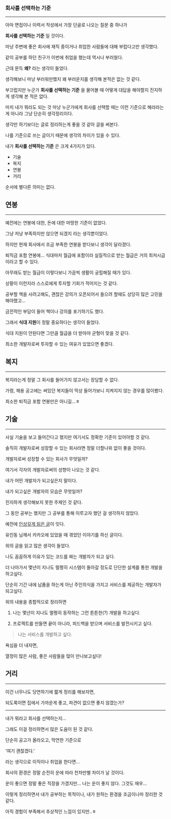 ### 회사를 선택하는 기준

---

아마 면접이나 이력서 작성에서 가장 단골로 나오는 질문 중 하나가

**회사를 선택하는 기준** 일 것이다.

마냥 주변에 좋은 회사에 재직 중이거나 취업한 사람들에 대해 부럽다고만 생각했다.

같이 공부를 하던 친구가 이번에 취업을 했는데 역시나 부러웠다.

근데 문득 **왜?** 라는 생각이 들었다.

생각해보니 마냥 부러워만했지 왜 부러운지를 생각해 본적은 없는 것 같다.

부끄럽지만 누군가 **회사를 선택하는 기준** 을 물어볼 때 어떻게 대답을 해야할지 진지하게 생각해 본 적은 없다.

마치 내가 뭐라도 되는 것 마냥 누군가에게 회사를 선택할 때는 이런 기준으로 해라라는게 아니라 그냥 단순히 생각정리이다.

생각만 하기보다는 글로 정리하는게 좋을 것 같아 글을 써본다.

나를 기준으로 쓰는 글이기 때문에 생각의 차이가 있을 수 있다.

내가 **회사를 선택하는 기준** 은 크게 4가지가 있다.

- 기술
- 복지
- 연봉
- 거리

순서에 별다른 의미는 없다.

## 연봉

---

예전에는 연봉에 대한, 돈에 대한 마땅한 기준이 없었다.

그냥 저냥 부족하지만 않으면 되겠지 라는 생각뿐이었다.

하지만 현재 회사에서 조금 부족한 연봉을 받다보니 생각이 달라졌다.

퇴직금 포함 연봉에... 식대마저 월급에 포함이라 실질적으로 받는 월급은 거의 최저시급이라고 할 수 있다.

아무래도 받는 월급이 이렇다보니 가끔씩 생활이 궁핍해질 때가 있다.

상황이 이런지라 스스로에게 투자할 기회가 적어지는 것 같다.

공부할 책을 사려고해도, 괜찮은 강의가 오픈되어서 들으려 할때도 상당히 많은 고민을 해야했고...

금전적인 부담이 들어 책이나 강의를 포기하기도 했다. 

그래서 **식대 지원**이 정말 중요하다는 생각이 들었다.

식대 지원이 안된다면 그만큼 월급을 더 받아야 균형이 맞을 것 같다.

최소한 개발자로써 투자할 수 있는 여유가 있었으면 좋겠다.

## 복지
---
복지라는게 정말 그 회사를 들어가지 않고서는 장담할 수 없다.

가령, 채용 공고에는 써있던 복지들이 막상 들어가보니 지켜지지 않는 경우를 많이봤다.


최소한 퇴직금 포함 연봉만은 아니길...ㅎ



## 기술

---

사실 기술을 보고 들어간다고 했지만 여기서도 정확한 기준이 있어야할 것 같다.

솔직히 개발자로써 성장할 수 있는 회사라면 정말 더할나위 없이 좋을 것이다.

개발자로써 성장할 수 있는 회사가 무엇일까?

여기서 각자의 개발자로써의 성향이 나오는 것 같다.

내가 어떤 개발자가 되고싶은지 말이다.

내가 되고싶은 개발자의 모습은 무엇일까?

진지하게 생각해보지 못한 주제인 것 같다.

그 동안 공부는 했지만 그 공부를 통해 이루고자 했던 걸 생각하지 않았다.

예전에 [인상깊게 읽은 글](https://medium.com/@indongyoo/2010%EB%85%84%EC%9D%98-%EC%B9%B4%EC%B9%B4%EC%98%A4%EC%97%90%EC%84%9C-%EC%9E%88%EC%97%88%EB%8D%98-%EC%9D%BC-1-f29428291e7a)이 잇다.

유인동 님께서 카카오에 있었을 때 겪었던 이야기를 하신 글이다.

위의 글을 읽고 많은 생각이 들었다.

나도 꼼꼼하게 이유가 있는 코드를 짜는 개발자가 되고 싶다.

더 나아가서 몇년이 지나도 멀쩡히 시스템이 돌아갈 정도로 단단한 설계를 통한 개발을 하고싶다.

단순히 기간 내에 납품을 하는게 아닌 주인의식을 가지고 서비스를 제공하는 개발자가 되고싶다.

위의 내용을 종합적으로 정리하면

1. 나는 몇년이 지나도 멀쩡히 동작하는 그런 튼튼한(?) 개발을 하고싶다.

2. 프로젝트를 만들면 끝이 아니라, 피드백을 받으며 서비스를 발전시키고 싶다.
 


> 나는 서비스를 개발하고 싶다.

욕심을 더 내자면, 

열정이 많은 사람, 좋은 사람들을 많이 만나보고싶다!



## 거리
---
이건 너무나도 당연하기에 짧게 정리를 해보자면,

되도록이면 집에서 가까운게 좋고, 파견이 없으면 좋지 않겠는가?

---

내가 뭐라고 회사를 선택하는지... 

그래도 이걸 정리하면서 많은 도움이 된 것 같다.

단순히 공고가 올라오고, 막연한 기준으로 

'여기 괜찮겠다.'

라는 생각으로 이직이나 취업을 한다면...

회사의 환경은 정말 순전히 운에 따라 천차만별 차이가 날 것이다.

운이 좋으면 정말 좋은 직장을 가겠지만... 나는 운이 좋지 않다. 그것도 매우...

이렇게 정리하면서 내가 공부하는 목적이나, 내가 원하는 환경을 조금이나마 정리한 것 같다.

아직 경험이 부족해서 추상적인 느낌이 있지만..ㅎ

